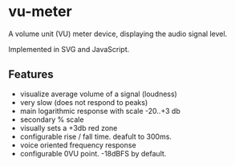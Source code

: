 # vu-meter

A volume unit (VU) meter device, displaying the audio signal level.

Implemented in SVG and JavaScript.

## Features

 * visualize average volume of a signal (loudness)
 * very slow (does not respond to peaks)
 * main logarithmic response with scale -20..+3 db
 * secondary % scale
 * visually sets a +3db red zone
 * configurable rise / fall time. deafult to 300ms.
 * voice oriented frequency response
 * configurable 0VU point. -18dBFS by default.
